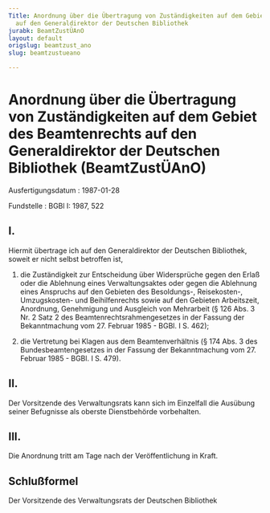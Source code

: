 ```yaml
---
Title: Anordnung über die Übertragung von Zuständigkeiten auf dem Gebiet des Beamtenrechts
  auf den Generaldirektor der Deutschen Bibliothek
jurabk: BeamtZustÜAnO
layout: default
origslug: beamtzust_ano
slug: beamtzustueano

---
```


# Anordnung über die Übertragung von Zuständigkeiten auf dem Gebiet des Beamtenrechts auf den Generaldirektor der Deutschen Bibliothek (BeamtZustÜAnO)

Ausfertigungsdatum
:   1987-01-28

Fundstelle
:   BGBl I: 1987, 522



## I.

Hiermit übertrage ich auf den Generaldirektor der Deutschen
Bibliothek, soweit er nicht selbst betroffen ist,

1.  die Zuständigkeit zur Entscheidung über Widersprüche gegen den Erlaß
    oder die Ablehnung eines Verwaltungsaktes oder gegen die Ablehnung
    eines Anspruchs auf den Gebieten des Besoldungs-, Reisekosten-,
    Umzugskosten- und Beihilfenrechts sowie auf den Gebieten Arbeitszeit,
    Anordnung, Genehmigung und Ausgleich von Mehrarbeit (§ 126 Abs. 3 Nr.
    2 Satz 2 des Beamtenrechtsrahmengesetzes in der Fassung der
    Bekanntmachung vom 27. Februar 1985 - BGBl. I S. 462);


2.  die Vertretung bei Klagen aus dem Beamtenverhältnis (§ 174 Abs. 3 des
    Bundesbeamtengesetzes in der Fassung der Bekanntmachung vom 27.
    Februar 1985 - BGBl. I S. 479).





## II.

Der Vorsitzende des Verwaltungsrats kann sich im Einzelfall die
Ausübung seiner Befugnisse als oberste Dienstbehörde vorbehalten.


## III.

Die Anordnung tritt am Tage nach der Veröffentlichung in Kraft.


## Schlußformel

Der Vorsitzende des Verwaltungsrats der Deutschen Bibliothek


